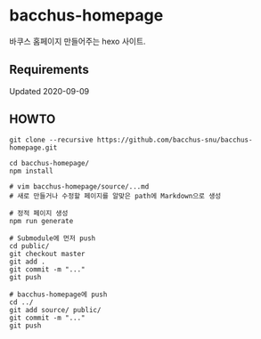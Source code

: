 # bacchus-homepage

바쿠스 홈페이지 만들어주는 hexo 사이트.

## Requirements

Updated 2020-09-09

## HOWTO

```
git clone --recursive https://github.com/bacchus-snu/bacchus-homepage.git

cd bacchus-homepage/
npm install

# vim bacchus-homepage/source/...md
# 새로 만들거나 수정할 페이지를 알맞은 path에 Markdown으로 생성

# 정적 페이지 생성
npm run generate

# Submodule에 먼저 push
cd public/
git checkout master
git add .
git commit -m "..."
git push

# bacchus-homepage에 push
cd ../
git add source/ public/
git commit -m "..."
git push
```
